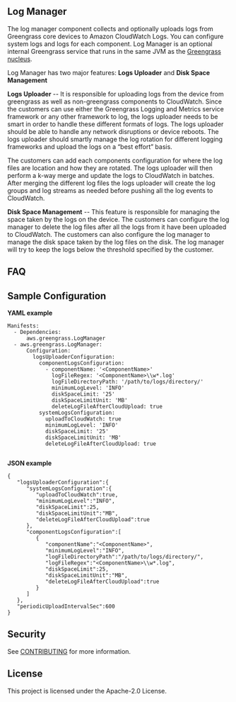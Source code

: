 ## Log Manager

The log manager component collects and optionally uploads logs from Greengrass core devices to Amazon CloudWatch Logs. 
You can configure system logs and logs for each component. Log Manager is an optional internal Greengrass service that runs in the same JVM as the 
[Greengrass nucleus](https://github.com/aws/aws-greengrass-nucleus).

Log Manager has two major features: **Logs Uploader** and **Disk Space Management**
  
**Logs Uploader** --
It is responsible for uploading logs from the device from greengrass as well as non-greengrass components to CloudWatch.
Since the customers can use either the Greengrass Logging and Metrics service framework or any other framework to log, the 
logs uploader needs to be smart in order to handle these different formats of logs. 
The logs uploader should be able to handle any network disruptions or device reboots. The logs uploader should smartly
manage the log rotation for different logging frameworks and upload the logs on a “best effort” basis.
 
The customers can add each components configuration for where the log files are location and how they are rotated. The
logs uploader will then perform a k-way merge and update the logs to CloudWatch in batches. After merging the different 
log files the logs uploader will create the log groups and log streams as needed before pushing all the log events to
CloudWatch.

**Disk Space Management** --
This feature is responsible for managing the space taken by the logs on the device. The customers can configure the log manager
to delete the log files after all the logs from it have been uploaded to CloudWatch. The customers can also configure
the log manager to manage the disk space taken by the log files on the disk. The log manager will try to keep the logs below
the threshold specified by the customer.

## FAQ

## Sample Configuration
**YAML example**
```
Manifests:
  - Dependencies:
      aws.greengrass.LogManager
  - aws.greengrass.LogManager:
      Configuration:
        logsUploaderConfiguration: 
          componentLogsConfiguration:
            - componentName: '<ComponentName>'
              logFileRegex: '<ComponentName>\\w*.log'
              logFileDirectoryPath: '/path/to/logs/directory/'
              minimumLogLevel: 'INFO'
              diskSpaceLimit: '25'
              diskSpaceLimitUnit: 'MB'
              deleteLogFileAfterCloudUpload: true
          systemLogsConfiguration:
            uploadToCloudWatch: true
            minimumLogLevel: 'INFO'
            diskSpaceLimit: '25'
            diskSpaceLimitUnit: 'MB'
            deleteLogFileAfterCloudUpload: true
        
```

**JSON example**
```
{
   "logsUploaderConfiguration":{
      "systemLogsConfiguration":{
         "uploadToCloudWatch":true,
         "minimumLogLevel":"INFO",
         "diskSpaceLimit":25,
         "diskSpaceLimitUnit":"MB",
         "deleteLogFileAfterCloudUpload":true
      },
      "componentLogsConfiguration":[
         {
            "componentName":"<ComponentName>",
            "minimumLogLevel":"INFO",
            "logFileDirectoryPath":"/path/to/logs/directory/",
            "logFileRegex":"<ComponentName>\\w*.log",
            "diskSpaceLimit":25,
            "diskSpaceLimitUnit":"MB",
            "deleteLogFileAfterCloudUpload":true
         }
      ]
   },
   "periodicUploadIntervalSec":600
}
```
## Security

See [CONTRIBUTING](CONTRIBUTING.md#security-issue-notifications) for more information.

## License

This project is licensed under the Apache-2.0 License.

